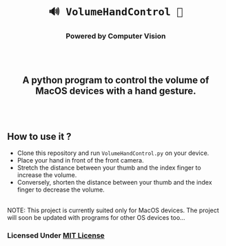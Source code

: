 <code><h1 align="center"> 🔊 VolumeHandControl 👋 </h1></code>
<h3 align="center">Powered by Computer Vision</h3>
<br></br>

<h2 align = "center">A python program to control the volume of MacOS devices with a hand gesture.</h2>
<br></br>

## How to use it ?

* Clone this repository and run <code>VolumeHandControl.py</code> on your device.
* Place your hand in front of the front camera.
* Stretch the distance between your thumb and the index finger to increase the volume.
* Conversely, shorten the distance between your thumb and the index finger to decrease the volume.
  <br></br>

 NOTE: This project is currently suited only for MacOS devices. The project will soon be updated with programs for other OS devices too...

 ### Licensed Under [MIT License](https://github.com/im-lakshyaveerturna/VolumeHands/blob/main/LICENSE)








